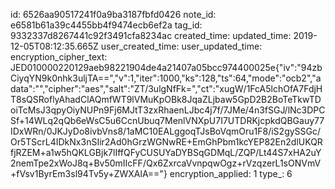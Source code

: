 id: 6526aa90517241f0a9ba3187fbfd0426
note_id: e6581b61a39c4455bb4f9474ecb6ef2a
tag_id: 9332337d8267441c92f3491cfa8234ac
created_time: 
updated_time: 2019-12-05T08:12:35.665Z
user_created_time: 
user_updated_time: 
encryption_cipher_text: JED010000220129aeb98221904de4a21407a05bcc974400025e{"iv":"94zbCiyqYN9k0nhk3uljTA==","v":1,"iter":1000,"ks":128,"ts":64,"mode":"ocb2","adata":"","cipher":"aes","salt":"ZT/3ulgNfFk=","ct":"xugW/1FcA5lchOfA7FdjHT8sQSRoflyAhadClAQmfWT9lVMuKpOBk8JqaZLjbaw5GpD2B2BoTeTkwTDoiTcMsJ3qpyOiyNUPn9Fj6MJtT3zxRhaenLJbc4j7f/7JMe/4n3fSGJ/lNc3DPCSf+14WLq2qQb6eWsC5u6CcnUbuq7MenlVNXpU7I7UTDRKjcpkdQBGauy77IDxWRn/0JKJyDo8ivbVns8/1aMC10EALggoqTJsBoVqmOru1F8/iS2gySSGc/Or5TScrL4IDkNx3nSIir2Ad0hGrzWGNwRE+EmGhPbm1kcYEP82En2dlUKQRfjRZEM+a1w5hQKLGBjk7lIffQFyCUSUYaDYBSqGDMqL/ZQP/Lt44S7xHA2uY2nemTpe2xWoJ8q+Bv50mIIcFF/Qx6ZxrcaVvnpqwOgz+rVzqzerL1sONVmV+fVsv1ByrEm3sl94Tv5y+ZWXAlA=="}
encryption_applied: 1
type_: 6